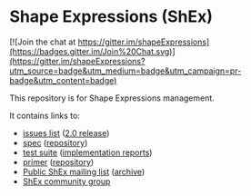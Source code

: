 # Shape Expressions (ShEx)

[![Join the chat at https://gitter.im/shapeExpressions](https://badges.gitter.im/Join%20Chat.svg)](https://gitter.im/shapeExpressions?utm_source=badge&utm_medium=badge&utm_campaign=pr-badge&utm_content=badge)

This repository is for Shape Expressions management. 

It contains links to: 
- [issues list](https://github.com/shexSpec/shex/issues) ([2.0 release](https://github.com/shexSpec/shex/issues?q=is%3Aopen+is%3Aissue+milestone%3A2.0))
- [spec](https://shexspec.github.io/spec) ([repository](https://github.com/shexSpec/spec))
- [test suite](https://github.com/shexSpec/shexTest) ([implementation reports](http://shexspec.github.io/shexTest/reports/))
- [primer](https://shexspec.github.io/primer) ([repository](https://github.com/shexSpec/primer))
- [Public ShEx mailing list](mailto:public-shex@w3.org) ([archive](https://lists.w3.org/Archives/Public/public-shex/))
- [ShEx community group](https://www.w3.org/community/shex/)




